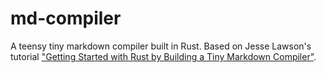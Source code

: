 # md-compiler
A teensy tiny markdown compiler built in Rust. Based on Jesse Lawson's tutorial ["Getting Started with Rust by Building a Tiny Markdown Compiler"](https://jesselawson.org/rust/getting-started-with-rust-by-building-a-tiny-markdown-compiler/).
